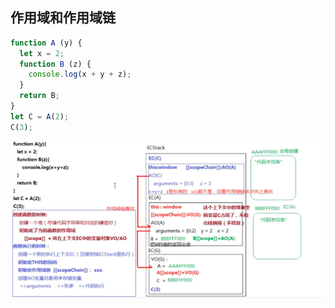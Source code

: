 ## 作用域和作用域链
```javascript
function A (y) {
  let x = 2;
  function B (z) {
    console.log(x + y + z);
  }
  return B;
}
let C = A(2);
C(3);
```
![](https://raw.githubusercontent.com/wangkaiwd/drawing-bed/master/20200315162947.png)
